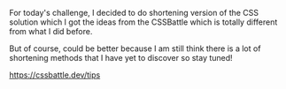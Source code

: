 For today's challenge, I decided to do shortening version of the CSS solution which I got the ideas from the CSSBattle which is totally 
different from what I did before.

But of course, could be better because I am still think there is a lot of shortening methods that I have yet to discover so stay tuned!

https://cssbattle.dev/tips